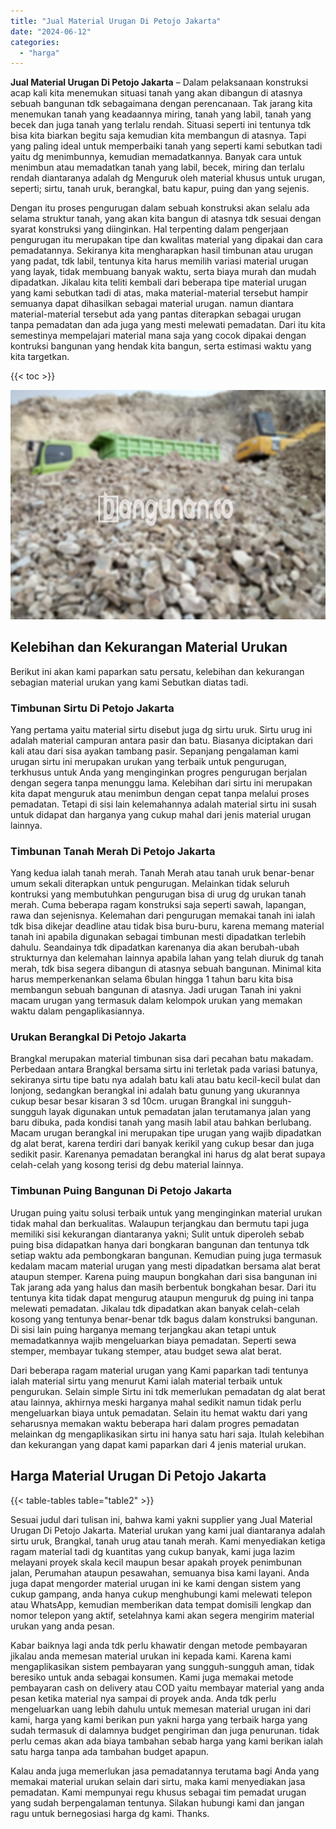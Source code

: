 ```yaml
---
title: "Jual Material Urugan Di Petojo Jakarta"
date: "2024-06-12"
categories: 
  - "harga"
---
```


**Jual Material Urugan Di Petojo Jakarta** – Dalam pelaksanaan konstruksi acap kali kita menemukan situasi tanah yang akan dibangun di atasnya sebuah bangunan tdk sebagaimana dengan perencanaan. Tak jarang kita menemukan tanah yang keadaannya miring, tanah yang labil, tanah yang becek dan juga tanah yang terlalu rendah. Situasi seperti ini tentunya tdk bisa kita biarkan begitu saja kemudian kita membangun di atasnya. Tapi yang paling ideal untuk memperbaiki tanah yang seperti kami sebutkan tadi yaitu dg menimbunnya, kemudian memadatkannya. Banyak cara untuk menimbun atau memadatkan tanah yang labil, becek, miring dan terlalu rendah diantaranya adalah dg Menguruk oleh material khusus untuk urugan, seperti; sirtu, tanah uruk, berangkal, batu kapur, puing dan yang sejenis.

Dengan itu proses pengurugan dalam sebuah konstruksi akan selalu ada selama struktur tanah, yang akan kita bangun di atasnya tdk sesuai dengan syarat konstruksi yang diinginkan. Hal terpenting dalam pengerjaan pengurugan itu merupakan tipe dan kwalitas material yang dipakai dan cara pemadatannya. Sekiranya kita mengharapkan hasil timbunan atau urugan yang padat, tdk labil, tentunya kita harus memilih variasi material urugan yang layak, tidak membuang banyak waktu, serta biaya murah dan mudah dipadatkan. Jikalau kita teliti kembali dari beberapa tipe material urugan yang kami sebutkan tadi di atas, maka material-material tersebut hampir semuanya dapat dihasilkan sebagai material urugan. namun diantara material-material tersebut ada yang pantas diterapkan sebagai urugan tanpa pemadatan dan ada juga yang mesti melewati pemadatan. Dari itu kita semestinya mempelajari material mana saja yang cocok dipakai dengan kontruksi bangunan yang hendak kita bangun, serta estimasi waktu yang kita targetkan.

{{< toc >}}

![Jual Material Urugan Di Petojo Jakarta](/images/jual-urugan-34.png)

## Kelebihan dan Kekurangan Material Urukan

Berikut ini akan kami paparkan satu persatu, kelebihan dan kekurangan sebagian material urukan yang kami Sebutkan diatas tadi.

### Timbunan Sirtu Di Petojo Jakarta

Yang pertama yaitu material sirtu disebut juga dg sirtu uruk. Sirtu urug ini adalah material campuran antara pasir dan batu. Biasanya diciptakan dari kali atau dari sisa ayakan tambang pasir. Sepanjang pengalaman kami urugan sirtu ini merupakan urukan yang terbaik untuk pengurugan, terkhusus untuk Anda yang menginginkan progres pengurugan berjalan dengan segera tanpa menunggu lama. Kelebihan dari sirtu ini merupakan kita dapat menguruk atau menimbun dengan cepat tanpa melalui proses pemadatan. Tetapi di sisi lain kelemahannya adalah material sirtu ini susah untuk didapat dan harganya yang cukup mahal dari jenis material urugan lainnya.

### Timbunan Tanah Merah Di Petojo Jakarta

Yang kedua ialah tanah merah. Tanah Merah atau tanah uruk benar-benar umum sekali diterapkan untuk pengurugan. Melainkan tidak seluruh kontruksi yang membutuhkan pengurugan bisa di urug dg urukan tanah merah. Cuma beberapa ragam konstruksi saja seperti sawah, lapangan, rawa dan sejenisnya. Kelemahan dari pengurugan memakai tanah ini ialah tdk bisa dikejar deadline atau tidak bisa buru-buru, karena memang material tanah ini apabila digunakan sebagai timbunan mesti dipadatkan terlebih dahulu. Seandainya tdk dipadatkan karenanya dia akan berubah-ubah strukturnya dan kelemahan lainnya apabila lahan yang telah diuruk dg tanah merah, tdk bisa segera dibangun di atasnya sebuah bangunan. Minimal kita harus memperkenankan selama 6bulan hingga 1 tahun baru kita bisa membangun sebuah bangunan di atasnya. Jadi urugan Tanah ini yakni macam urugan yang termasuk dalam kelompok urukan yang memakan waktu dalam pengaplikasiannya.

### Urukan Berangkal Di Petojo Jakarta

Brangkal merupakan material timbunan sisa dari pecahan batu makadam. Perbedaan antara Brangkal bersama sirtu ini terletak pada variasi batunya, sekiranya sirtu tipe batu nya adalah batu kali atau batu kecil-kecil bulat dan lonjong, sedangkan berangkal ini adalah batu gunung yang ukurannya cukup besar besar kisaran 3 sd 10cm. urugan Brangkal ini sungguh-sungguh layak digunakan untuk pemadatan jalan terutamanya jalan yang baru dibuka, pada kondisi tanah yang masih labil atau bahkan berlubang. Macam urugan berangkal ini merupakan tipe urugan yang wajib dipadatkan dg alat berat, karena terdiri dari banyak kerikil yang cukup besar dan juga sedikit pasir. Karenanya pemadatan berangkal ini harus dg alat berat supaya celah-celah yang kosong terisi dg debu material lainnya.

### Timbunan Puing Bangunan Di Petojo Jakarta

Urugan puing yaitu solusi terbaik untuk yang menginginkan material urukan tidak mahal dan berkualitas. Walaupun terjangkau dan bermutu tapi juga memiliki sisi kekurangan diantaranya yakni; Sulit untuk diperoleh sebab puing bisa didapatkan hanya dari bongkaran bangunan dan tentunya tdk setiap waktu ada pembongkaran bangunan. Kemudian puing juga termasuk kedalam macam material urugan yang mesti dipadatkan bersama alat berat ataupun stemper. Karena puing maupun bongkahan dari sisa bangunan ini Tak jarang ada yang halus dan masih berbentuk bongkahan besar. Dari itu tentunya kita tidak dapat mengurug ataupun menguruk dg puing ini tanpa melewati pemadatan. Jikalau tdk dipadatkan akan banyak celah-celah kosong yang tentunya benar-benar tdk bagus dalam konstruksi bangunan. Di sisi lain puing harganya memang terjangkau akan tetapi untuk memadatkannya wajib mengeluarkan biaya pemadatan. Seperti sewa stemper, membayar tukang stemper, atau budget sewa alat berat.

Dari beberapa ragam material urugan yang Kami paparkan tadi tentunya ialah material sirtu yang menurut Kami ialah material terbaik untuk pengurukan. Selain simple Sirtu ini tdk memerlukan pemadatan dg alat berat atau lainnya, akhirnya meski harganya mahal sedikit namun tidak perlu mengeluarkan biaya untuk pemadatan. Selain itu hemat waktu dari yang seharusnya memakan waktu beberapa hari dalam progres pemadatan melainkan dg mengaplikasikan sirtu ini hanya satu hari saja. Itulah kelebihan dan kekurangan yang dapat kami paparkan dari 4 jenis material urukan.

## Harga Material Urugan Di Petojo Jakarta

{{< table-tables table="table2" >}}

Sesuai judul dari tulisan ini, bahwa kami yakni supplier yang Jual Material Urugan Di Petojo Jakarta. Material urukan yang kami jual diantaranya adalah sirtu uruk, Brangkal, tanah urug atau tanah merah. Kami menyediakan ketiga ragam material tadi dg kuantitas yang cukup banyak, kami juga lazim melayani proyek skala kecil maupun besar apakah proyek penimbunan jalan, Perumahan ataupun pesawahan, semuanya bisa kami layani. Anda juga dapat mengorder material urugan ini ke kami dengan sistem yang cukup gampang, anda hanya cukup menghubungi kami melewati telepon atau WhatsApp, kemudian memberikan data tempat domisili lengkap dan nomor telepon yang aktif, setelahnya kami akan segera mengirim material urukan yang anda pesan.

Kabar baiknya lagi anda tdk perlu khawatir dengan metode pembayaran jikalau anda memesan material urukan ini kepada kami. Karena kami mengaplikasikan sistem pembayaran yang sungguh-sungguh aman, tidak beresiko untuk anda sebagai konsumen. Kami juga memakai metode pembayaran cash on delivery atau COD yaitu membayar material yang anda pesan ketika material nya sampai di proyek anda. Anda tdk perlu mengeluarkan uang lebih dahulu untuk memesan material urugan ini dari kami, harga yang kami berikan pun yakni harga yang terbaik harga yang sudah termasuk di dalamnya budget pengiriman dan juga penurunan. tidak perlu cemas akan ada biaya tambahan sebab harga yang kami berikan ialah satu harga tanpa ada tambahan budget apapun.

Kalau anda juga memerlukan jasa pemadatannya terutama bagi Anda yang memakai material urukan selain dari sirtu, maka kami menyediakan jasa pemadatan. Kami mempunyai regu khusus sebagai tim pemadat urugan yang sudah berpengalaman tentunya. Silakan hubungi kami dan jangan ragu untuk bernegosiasi harga dg kami. Thanks.
